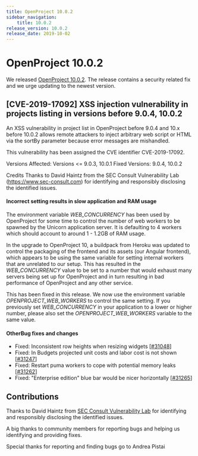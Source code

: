 ```yaml
---
title: OpenProject 10.0.2
sidebar_navigation:
    title: 10.0.2
release_version: 10.0.2
release_date: 2019-10-02
---
```


# OpenProject 10.0.2

We released [OpenProject 10.0.2](https://community.openproject.org/versions/1395).
The release contains a security related fix and we urge updating to the newest version.



## [CVE-2019-17092] XSS injection vulnerability in projects listing in versions before 9.0.4, 10.0.2

An XSS vulnerability in project list in OpenProject before 9.0.4 and 10.x before 10.0.2 allows remote attackers to inject arbitrary web script or HTML via the sortBy parameter because error messages are mishandled.

This vulnerability has been assigned the CVE identifier CVE-2019-17092.

Versions Affected: Versions <= 9.0.3, 10.0.1
Fixed Versions: 9.0.4, 10.0.2

Credits
Thanks to David Haintz from the SEC Consult Vulnerability Lab (https://www.sec-consult.com) for identifying and responsibly disclosing the identified issues.

#### Incorrect setting results in slow application and RAM usage

The environment variable *WEB_CONCURRENCY* has been used by OpenProject for some time to control the number of web workers to be spawned by the Unicorn application server. It is defaulting to 4 workers which should account to around 1 - 1.2GB of RAM usage.

In the upgrade to OpenProject 10, a buildpack from Heroku was updated to control the packaging of the frontend and its assets (our Angular frontend), which appears to be using the same variable for setting internal workers that are unrelated to our setup. This has resulted in the *WEB_CONCURRENCY* value to be set to a number that would exhaust many servers being set up for OpenProject and in turn resulting in bad performance of OpenProject and any other service.

This has been fixed in this release. We now use the environment variable *OPENPROJECT_WEB_WORKERS* to control the same setting. If you previously set *WEB_CONCURRENCY* in your application to a lower or higher number, please also set the *OPENPROJECT_WEB_WORKERS* variable to the same value.

#### OtherBug fixes and changes

- Fixed: Inconsistent row heights when resizing widgets [[#31048](https://community.openproject.org/wp/31048)]
- Fixed: In Budgets projected unit costs and labor cost is not shown [[#31247](https://community.openproject.org/wp/31247)]
- Fixed: Restart puma workers to cope with potential memory leaks [[#31262](https://community.openproject.org/wp/31262)]
- Fixed: "Enterprise edition" blue bar would be nicer horizontally [[#31265](https://community.openproject.org/wp/31265)]

## Contributions

Thanks to David Haintz from [SEC Consult Vulnerability Lab](https://www.sec-consult.com) for identifying and responsibly disclosing the identified issues.

A big thanks to community members for reporting bugs and helping us identifying and providing fixes.

Special thanks for reporting and finding bugs go to Andrea Pistai
